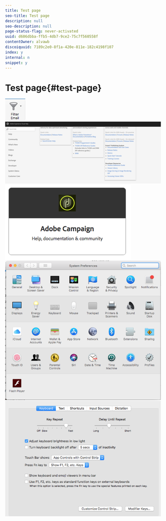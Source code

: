 ```yaml
---
title: Test page
seo-title: Test page
description: null
seo-description: null
page-status-flag: never-activated
uuid: d606dbba-ffb5-4db7-9ce2-75c7f560558f
contentOwner: alvawb
discoiquuid: 7189c2e0-8f1a-420e-811e-182c4198f107
index: y
internal: n
snippet: y
---
```


# Test page{#test-page}

 ![](assets/screen_shot_2018-03-21at084300.png) ![](assets/screen_shot_2018-03-21at084428.png) ![](assets/screen_shot_2018-03-21at084727.png) ![](assets/screen_shot_2018-03-21at084508.png) ![](assets/screen_shot_2018-03-21at084830.png)

